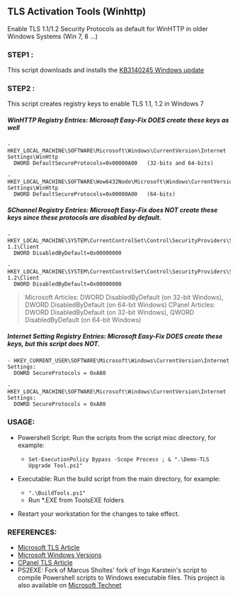## TLS Activation Tools (Winhttp)
Enable TLS 1.1/1.2 Security Protocols as default for WinHTTP in older Windows Systems (Win 7, 8 ...)


### STEP1 : 
This script downloads and installs the [KB3140245 Windows update](http://www.catalog.update.microsoft.com/search.aspx?q=kb3140245)
 
### STEP2 : 
This script creates registry keys to enable TLS 1.1, 1.2 in Windows 7
	
##### WinHTTP Registry Entries: Microsoft Easy-Fix DOES create these keys as well
```
- HKEY_LOCAL_MACHINE\SOFTWARE\Microsoft\Windows\CurrentVersion\Internet Settings\WinHttp
  DWORD DefaultSecureProtocols=0x00000A00	(32-bits and 64-bits)

- HKEY_LOCAL_MACHINE\SOFTWARE\Wow6432Node\Microsoft\Windows\CurrentVersion\Internet Settings\WinHttp
  DWORD DefaultSecureProtocols=0x00000A00	(64-bits)
```
##### SChannel Registry Entries: Microsoft Easy-Fix does NOT create these keys since these protocols are disabled by default.
```
- HKEY_LOCAL_MACHINE\SYSTEM\CurrentControlSet\Control\SecurityProviders\SCHANNEL\Protocols\TLS 1.1\Client 
  DWORD DisabledByDefault=0x00000000

- HKEY_LOCAL_MACHINE\SYSTEM\CurrentControlSet\Control\SecurityProviders\SCHANNEL\Protocols\TLS 1.2\Client
  DWORD DisabledByDefault=0x00000000
```  
 > Microsoft Articles: DWORD DisabledByDefault (on 32-bit Windows), DWORD DisabledByDefault (on 64-bit Windows)
> CPanel Articles:     DWORD DisabledByDefault (on 32-bit Windows), QWORD DisabledByDefault (on 64-bit Windows)

##### Internet Setting Registry Entries: Microsoft Easy-Fix DOES create these keys, but this script does NOT.
```
- HKEY_CURRENT_USER\SOFTWARE\Microsoft\Windows\CurrentVersion\Internet Settings:	
  DOWRD SecureProtocols = 0xA80

- HKEY_LOCAL_MACHINE\SOFTWARE\Microsoft\Windows\CurrentVersion\Internet Settings:	
  DOWRD SecureProtocols = 0xA80
```

### USAGE: 
 - Powershell Script: Run the scripts from the script misc directory, for example:
   - ``` Set-ExecutionPolicy Bypass -Scope Process ; & ".\Demo-TLS Upgrade Tool.ps1" ```
 - Executable: Run the build script from the main directory, for example:
   - ``` ".\BuildTools.ps1" ```
   - Run *.EXE from ToolsEXE folders

 - Restart your workstation for the changes to take effect.

### REFERENCES: 
 - [Microsoft TLS Article](https://support.microsoft.com/en-us/help/3140245/update-to-enable-tls-1-1-and-tls-1-2-as-default-secure-protocols-in-wi)
 - [Microsoft Windows Versions](https://docs.microsoft.com/en-us/windows/desktop/sysinfo/operating-system-version)
 - [CPanel TLS Article](https://documentation.cpanel.net/display/CKB/How+to+Configure+Microsoft+Windows+7+to+use+TLS+Version+1.2)
 - PS2EXE: Fork of Marcus Sholtes' fork of Ingo Karstein's script to compile Powershell scripts to Windows executable files. This project is also available on [Microsoft Technet](https://gallery.technet.microsoft.com/scriptcenter/PS2EXE-GUI-Convert-9b4b0493/view/Discussions#content)
